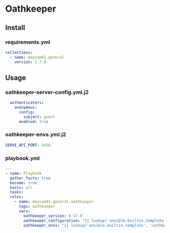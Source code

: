 # Oathkeeper

## Install

### requirements.yml

```yaml
collections:
  - name: meysam81.general
    version: 1.7.0
```

## Usage

### oathkeeper-server-config.yml.j2

```yaml
  authenticators:
    anonymous:
      config:
        subject: guest
      enabled: true
```

### oathkeeper-envs.yml.j2

```yaml
SERVE_API_PORT: 4456
```

### playbook.yml

```yaml
---
- name: Playbook
  gather_facts: true
  become: true
  hosts: all
  tasks:
  roles:
    - name: meysam81.general.oathkeeper
      tags: oathkeeper
      vars:
        oathkeeper_version: 0.47.0
        oathkeeper_configuration: "{{ lookup('ansible.builtin.template', 'oathkeeper-server-config.yml.j2') }}"
        oathkeeper_envs: "{{ lookup('ansible.builtin.template', 'oathkeeper-envs.yml.j2') }}"
```
